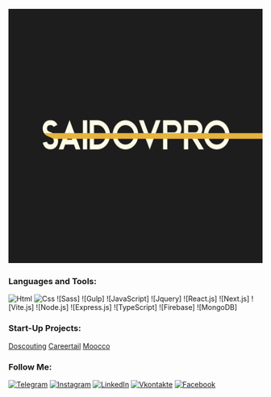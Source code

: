 [![Header](https://github.com/MukhammadSaidov/mukhammadsaidov/blob/main/assets/IMG_0868.JPG)]()

### Languages and Tools:

![Html]()
![Css]()
![Sass]
![Gulp]
![JavaScript]
![Jquery]
![React.js]
![Next.js]
![Vite.js]
![Node.js]
![Express.js]
![TypeScript]
![Firebase]
![MongoDB]

### Start-Up Projects:

[Doscouting](https://www.doscouting.com)
[Careertail](https://www.careertail.io)
[Moocco](https://www.moocco.com)

### Follow Me:

[![Telegram](https://img.shields.io/badge/-Telegram-090909?style=for-the-badge&logo=telegram&logoColor=27A0D9)](https://t.me/MukhammadSaidov)
[![Instagram](https://img.shields.io/badge/-Instagram-090909?style=for-the-badge&logo=instagram&logoColor=B4068E)](https://www.instagram.com/saidovpro_)
[![LinkedIn](https://img.shields.io/badge/-LinkedIn-090909?style=for-the-badge&logo=linkedin&logoColor=007BB6)](https://www.linkedin.com/in/mukhammad-saidov-11b77420a/)
[![Vkontakte](https://img.shields.io/badge/-Vkontakte-090909?style=for-the-badge&logo=Vk&logoColor=4F7DB3)](https://vk.com/saidov_proo)
[![Facebook](https://img.shields.io/badge/-Facebook-090909?style=for-the-badge&logo=Facebook&logoColor=1195F5)](https://m.facebook.com/profile.php?ref=bookmarks)
